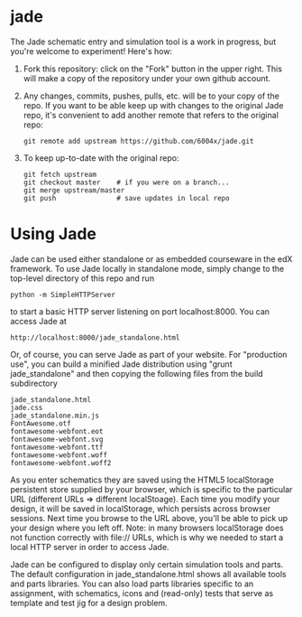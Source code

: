jade
====

The Jade schematic entry and simulation tool is a work in progress,
but you're welcome to experiment!  Here's how:

1.  Fork this repository: click on the "Fork" button in the upper
    right.  This will make a copy of the repository under your own
    github account.

2.  Any changes, commits, pushes, pulls, etc. will be to your copy
    of the repo.  If you want to be able keep up with changes to the
    original Jade repo, it's convenient to add another remote that
    refers to the original repo:

        git remote add upstream https://github.com/6004x/jade.git

3.  To keep up-to-date with the original repo:

        git fetch upstream
        git checkout master    # if you were on a branch...
        git merge upstream/master
        git push               # save updates in local repo

Using Jade
=====

Jade can be used either standalone or as embedded courseware in the
edX framework.  To use Jade locally in standalone mode, simply change
to the top-level directory of this repo and run

    python -m SimpleHTTPServer

to start a basic HTTP server listening on port localhost:8000.
You can access Jade at

    http://localhost:8000/jade_standalone.html

Or, of course, you can serve Jade as part of your website. For
"production use", you can build a minified Jade distribution using
"grunt jade_standalone" and then copying the following files from
the build subdirectory

    jade_standalone.html
    jade.css
    jade_standalone.min.js
    FontAwesome.otf
    fontawesome-webfont.eot
    fontawesome-webfont.svg
    fontawesome-webfont.ttf
    fontawesome-webfont.woff
    fontawesome-webfont.woff2

As you enter schematics they are saved using the HTML5 localStorage
persistent store supplied by your browser, which is specific to the
particular URL (different URLs => different localStoage).  Each time
you modify your design, it will be saved in localStorage, which
persists across browser sessions.  Next time you browse to the URL
above, you'll be able to pick up your design where you left off.
Note: in many browsers localStorage does not function correctly with
file:// URLs, which is why we needed to start a local HTTP server in
order to access Jade.

Jade can be configured to display only certain simulation tools and
parts.  The default configuration in jade_standalone.html shows all
available tools and parts libraries.  You can also load parts libraries
specific to an assignment, with schematics, icons and (read-only) tests
that serve as template and test jig for a design problem.

